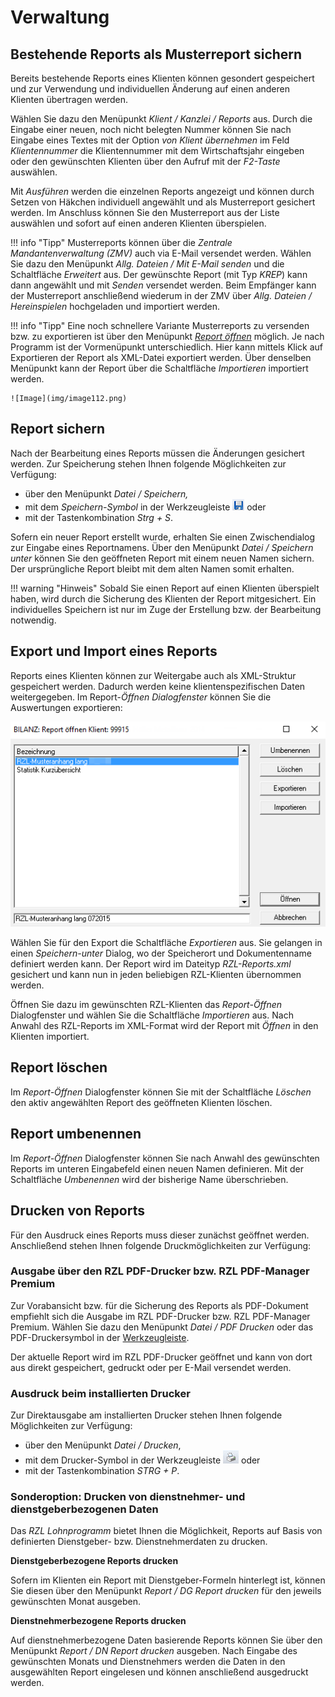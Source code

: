 # Verwaltung

## Bestehende Reports als Musterreport sichern

Bereits bestehende Reports eines Klienten können gesondert gespeichert und zur Verwendung und individuellen Änderung auf einen anderen Klienten übertragen werden.

Wählen Sie dazu den Menüpunkt *Klient / Kanzlei / Reports* aus. Durch die Eingabe einer neuen, noch nicht belegten Nummer können Sie nach Eingabe eines Textes mit der Option *von Klient übernehmen* im Feld *Klientennummer* die Klientennummer mit dem Wirtschaftsjahr eingeben oder den gewünschten Klienten über den Aufruf mit der *F2-Taste* auswählen.

Mit *Ausführen* werden die einzelnen Reports angezeigt und können durch Setzen von Häkchen individuell angewählt und als Musterreport gesichert werden. Im Anschluss können Sie den Musterreport aus der Liste auswählen und sofort auf einen anderen Klienten überspielen.

!!! info "Tipp"
    Musterreports können über die *Zentrale Mandantenverwaltung (ZMV)* auch via E-Mail versendet werden. Wählen Sie dazu den Menüpunkt *Allg. Dateien / Mit E-Mail senden* und die Schaltfläche *Erweitert* aus. Der gewünschte Report (mit Typ *KREP*) kann dann angewählt und mit *Senden* versendet werden. Beim Empfänger kann der Musterreport anschließend wiederum in der ZMV über *Allg. Dateien / Hereinspielen* hochgeladen und importiert werden.

!!! info "Tipp"
    Eine noch schnellere Variante Musterreports zu versenden bzw. zu exportieren ist über den Menüpunkt [*Report öffnen*](../Reporting/Kanzleireports.md) möglich. Je nach Programm ist der Vormenüpunkt unterschiedlich. Hier kann mittels Klick auf Exportieren der Report als  XML-Datei exportiert werden. Über denselben Menüpunkt kann der Report über die Schaltfläche *Importieren* importiert werden.

    ![Image](img/image112.png)

## Report sichern

Nach der Bearbeitung eines Reports müssen die Änderungen gesichert werden. Zur Speicherung stehen Ihnen folgende Möglichkeiten zur Verfügung:

- über den Menüpunkt *Datei / Speichern,*
- mit dem *Speichern-Symbol* in der Werkzeugleiste ![Image](img/image113.png) oder
- mit der Tastenkombination *Strg + S*.

Sofern ein neuer Report erstellt wurde, erhalten Sie einen Zwischendialog zur Eingabe eines Reportnamens. Über den Menüpunkt *Datei / Speichern unter* können Sie den geöffneten Report mit einem neuen Namen sichern. Der ursprüngliche Report bleibt mit dem alten Namen somit erhalten.

!!! warning "Hinweis"
    Sobald Sie einen Report auf einen Klienten überspielt haben, wird durch die Sicherung des Klienten der Report mitgesichert. Ein individuelles Speichern ist nur im Zuge der Erstellung bzw. der Bearbeitung notwendig.

## Export und Import eines Reports

Reports eines Klienten können zur Weitergabe auch als XML-Struktur gespeichert werden. Dadurch werden keine klientenspezifischen Daten weitergegeben. Im Report-*Öffnen Dialogfenster* können Sie die Auswertungen exportieren:

![Image](img/image114.png)

Wählen Sie für den Export die Schaltfläche *Exportieren* aus. Sie gelangen in einen *Speichern-unter* Dialog, wo der Speicherort und Dokumentenname definiert werden kann. Der Report wird im Dateityp *RZL-Reports.xml* gesichert und kann nun in jeden beliebigen RZL-Klienten übernommen werden.

Öffnen Sie dazu im gewünschten RZL-Klienten das *Report-Öffnen* Dialogfenster und wählen Sie die Schaltfläche *Importieren* aus. Nach Anwahl des RZL-Reports im XML-Format wird der Report mit *Öffnen* in den Klienten importiert.

## Report löschen

Im *Report-Öffnen* Dialogfenster können Sie mit der Schaltfläche *Löschen* den aktiv angewählten Report des geöffneten Klienten löschen.

## Report umbenennen

Im *Report-Öffnen* Dialogfenster können Sie nach Anwahl des gewünschten Reports im unteren Eingabefeld einen neuen Namen definieren. Mit der Schaltfläche *Umbenennen* wird der bisherige Name überschrieben.

## Drucken von Reports

Für den Ausdruck eines Reports muss dieser zunächst geöffnet werden. Anschließend stehen Ihnen folgende Druckmöglichkeiten zur Verfügung:

### Ausgabe über den RZL PDF-Drucker bzw. RZL PDF-Manager Premium

Zur Vorabansicht bzw. für die Sicherung des Reports als PDF-Dokument empfiehlt sich die Ausgabe im RZL PDF-Drucker bzw. RZL PDF-Manager Premium. Wählen Sie dazu den Menüpunkt *Datei / PDF Drucken* oder das PDF-Druckersymbol in der [Werkzeugleiste](../Reporting/Report_bearbeiten/ErsteSchritte_Kurzuebersicht.md).

Der aktuelle Report wird im RZL PDF-Drucker geöffnet und kann von dort aus direkt gespeichert, gedruckt oder per E-Mail versendet werden.

### Ausdruck beim installierten Drucker

Zur Direktausgabe am installierten Drucker stehen Ihnen folgende Möglichkeiten zur Verfügung:

- über den Menüpunkt *Datei / Drucken*, 
- mit dem Drucker-Symbol in der Werkzeugleiste ![Image](img/image115.png) oder
- mit der Tastenkombination *STRG + P*.

### Sonderoption: Drucken von dienstnehmer- und dienstgeberbezogenen Daten

Das *RZL Lohnprogramm* bietet Ihnen die Möglichkeit, Reports auf Basis von definierten Dienstgeber- bzw. Dienstnehmerdaten zu drucken.

**Dienstgeberbezogene Reports drucken**

Sofern im Klienten ein Report mit Dienstgeber-Formeln hinterlegt ist, können Sie diesen über den Menüpunkt *Report / DG Report drucken* für den jeweils gewünschten Monat ausgeben.

**Dienstnehmerbezogene Reports drucken**

Auf dienstnehmerbezogene Daten basierende Reports können Sie über den Menüpunkt *Report / DN Report drucken* ausgeben. Nach Eingabe des gewünschten Monats und Dienstnehmers werden die Daten in den ausgewählten Report eingelesen und können anschließend ausgedruckt werden.